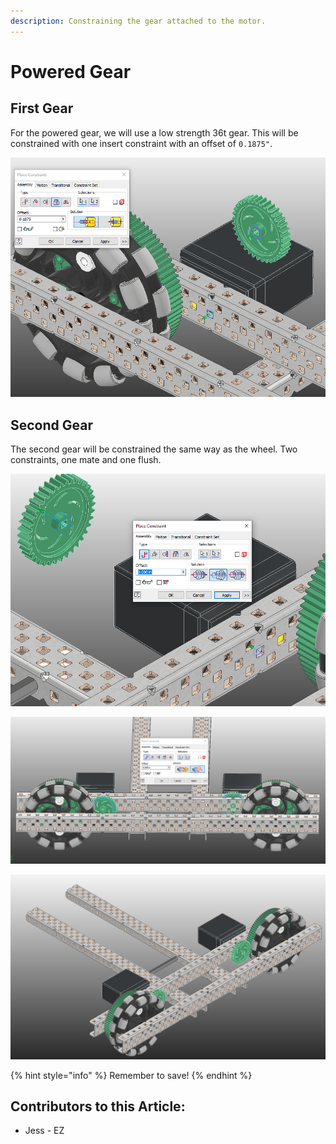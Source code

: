 ```yaml
---
description: Constraining the gear attached to the motor.
---
```


# Powered Gear

## First Gear

For the powered gear, we will use a low strength 36t gear.  This will be constrained with one insert constraint with an offset of `0.1875"`.&#x20;

![Insert Constraint between Gear and C-Channel](<../../../../.gitbook/assets/image (219).png>)

## Second Gear

The second gear will be constrained the same way as the wheel.  Two constraints, one mate and one flush.&#x20;

![Mate Constraint between Gear and C-Chanel](<../../../../.gitbook/assets/image (100).png>)

![Flush Constraint between Gears](<../../../../.gitbook/assets/image (221).png>)

![Completed Powered Gears](<../../../../.gitbook/assets/image (48).png>)

{% hint style="info" %}
Remember to save!
{% endhint %}



## Contributors to this Article:

* Jess - EZ
